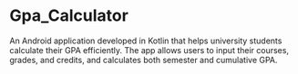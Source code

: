 # Gpa_Calculator
An Android application developed in Kotlin that helps university students calculate their GPA efficiently. The app allows users to input their courses, grades, and credits, and calculates both semester and cumulative GPA.
